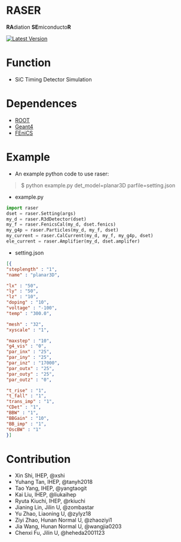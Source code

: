 RASER
======

**RA**diation **SE**miconducto**R** 


[![Latest Version][pypi-image]][pypi-url] 
  

Function
======

- SiC Timing Detector Simulation 

Dependences 
======

- [ROOT](https://root.cern.ch) 
- [Geant4](https://geant4.web.cern.ch)
- [FEniCS](https://fenicsproject.org)


Example 
======

- An example python code to use raser:

> $ python example.py det_model=planar3D parfile=setting.json
 
 - example.py 

```python 
import raser
dset = raser.Setting(args)
my_d = raser.R3dDetector(dset)
my_f = raser.FenicsCal(my_d, dset.fenics)
my_g4p = raser.Particles(my_d, my_f, dset)
my_current = raser.CalCurrent(my_d, my_f, my_g4p, dset)
ele_current = raser.Amplifier(my_d, dset.amplifer)
```
 - setting.json 
  
```json
[{
"steplength" : "1",
"name" : "planar3D",

"lx" : "50",
"ly" : "50",
"lz" : "10",
"doping" : "10", 
"voltage" : "-100",
"temp" : "300.0",

"mesh" : "32",
"xyscale" : "1",

"maxstep" : "10",
"g4_vis" : "0",
"par_inx" : "25",
"par_iny" : "25",
"par_inz" : "17000",
"par_outx" : "25",
"par_outy" : "25",
"par_outz" : "0",

"t_rise" : "1",
"t_fall" : "1",
"trans_imp" : "1",
"CDet" : "1",
"BBW" : "1",
"BBGain" : "10",
"BB_imp" : "1",
"OscBW" : "1"
}]

```


Contribution 
====== 
* Xin Shi, IHEP, @xshi
* Yuhang Tan, IHEP, @tanyh2018
* Tao Yang, IHEP, @yangtaogit
* Kai Liu, IHEP, @liukaihep
* Ryuta Kiuchi, IHEP, @rkiuchi
* Jianing Lin, Jilin U, @zombastar
* Yu Zhao, Liaoning U, @zylyz18
* Ziyi Zhao, Hunan Normal U, @zhaoziyi1
* Jia Wang, Hunan Normal U, @wangjia0203 
* Chenxi Fu, Jilin U, @heheda2001123
  


[pypi-image]: https://img.shields.io/pypi/v/raser.svg
[pypi-url]: https://pypi.org/project/raser

